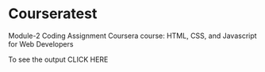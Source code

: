 # Courseratest

Module-2 Coding Assignment
Coursera course: HTML, CSS, and Javascript for Web Developers

To see the output CLICK HERE
